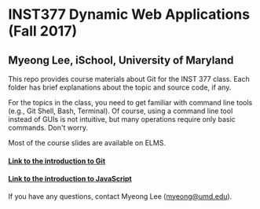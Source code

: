INST377 Dynamic Web Applications (Fall 2017)
==============
Myeong Lee, iSchool, University of Maryland
--------------

This repo provides course materials about Git for the INST 377 class.
Each folder has brief explanations about the topic and source code, if any. 

For the topics in the class, you need to get familiar with command line tools (e.g., Git Shell, Bash, Terminal). Of course, using a command line tool instead of GUIs is not intuitive, but many operations require only basic commands. Don't worry.

Most of the course slides are available on ELMS. 

#### [Link to the introduction to Git](git/) 
#### [Link to the introduction to JavaScript](javascript/) 

If you have any questions, contact Myeong Lee (myeong@umd.edu).  